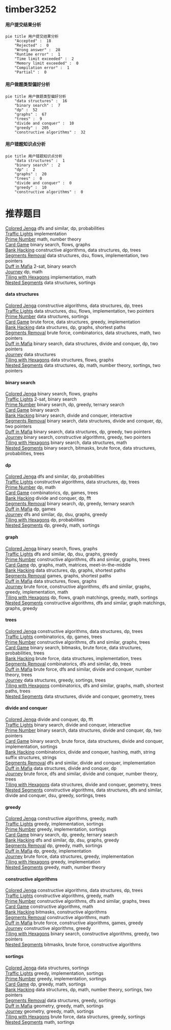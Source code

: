 # timber3252
<!-- tabs:start -->
#### **用户提交结果分析**

```mermaid
pie title 用户提交结果分析
    "Accepted" :  18
    "Rejected" :  0
    "Wrong answer" :  28
    "Runtime error" :  1
    "Time limit exceeded" :  2
    "Memory limit exceeded" :  0
    "Compilation error" :  1
    "Partial" :  0
```
#### **用户做题类型偏好分析**

```mermaid
pie title 用户做题类型偏好分析
    "data structures" :  16
    "binary search" :  7
    "dp" :  52
    "graphs" :  67
    "trees" :  9
    "divide and conquer" :  10
    "greedy" :  205
    "constructive algorithms" :  32
```
#### **用户错题知识点分析**

```mermaid
pie title 用户错题知识点分析
    "data structures" :  1
    "binary search" :  2
    "dp" :  2
    "graphs" :  20
    "trees" :  0
    "divide and conquer" :  0
    "greedy" :  10
    "constructive algorithms" :  0
```
<!-- tabs:end -->
# 推荐题目
[Colored Jenga](http://codeforces.com/problemset/problem/424/E)		dfs and similar,
                        dp,
                        probabilities		  
[Traffic Lights](http://codeforces.com/problemset/problem/29/B)		implementation		  
[Prime Number](http://codeforces.com/problemset/problem/359/C)		math,
                        number theory		  
[Card Game](http://codeforces.com/problemset/problem/808/F)		binary search,
                        flows,
                        graphs		  
[Bank Hacking](http://codeforces.com/problemset/problem/796/C)		constructive algorithms,
                        data structures,
                        dp,
                        trees		  
[Segments Removal](http://codeforces.com/problemset/problem/899/E)		data structures,
                        dsu,
                        flows,
                        implementation,
                        two pointers		  
[Duff in Mafia](http://codeforces.com/problemset/problem/587/D)		2-sat,
                        binary search		  
[Journey](http://codeforces.com/problemset/problem/57/D)		dp,
                        math		  
[Tiling with Hexagons](http://codeforces.com/problemset/problem/216/A)		implementation,
                        math		  
[Nested Segments](http://codeforces.com/problemset/problem/652/D)		data structures,
                        sortings		  
<!-- tabs:start -->
#### **data structures**
[Colored Jenga](http://codeforces.com/problemset/problem/796/C)		constructive algorithms,
                        data structures,
                        dp,
                        trees		  
[Traffic Lights](http://codeforces.com/problemset/problem/899/E)		data structures,
                        dsu,
                        flows,
                        implementation,
                        two pointers		  
[Prime Number](http://codeforces.com/problemset/problem/652/D)		data structures,
                        sortings		  
[Card Game](http://codeforces.com/problemset/problem/1340/A)		brute force,
                        data structures,
                        greedy,
                        implementation		  
[Bank Hacking](http://codeforces.com/problemset/problem/677/D)		data structures,
                        dp,
                        graphs,
                        shortest paths		  
[Segments Removal](http://codeforces.com/problemset/problem/1400/D)		brute force,
                        combinatorics,
                        data structures,
                        math,
                        two pointers		  
[Duff in Mafia](https://codeforces.com/contest/834/problem/D)		binary search,
                        data structures,
                        divide and conquer,
                        dp,
                        two pointers		  
[Journey](http://codeforces.com/problemset/problem/587/E)		data structures		  
[Tiling with Hexagons](http://codeforces.com/problemset/problem/903/G)		data structures,
                        flows,
                        graphs		  
[Nested Segments](http://codeforces.com/problemset/problem/665/F)		data structures,
                        dp,
                        math,
                        number theory,
                        sortings,
                        two pointers		  
#### **binary search**
[Colored Jenga](http://codeforces.com/problemset/problem/808/F)		binary search,
                        flows,
                        graphs		  
[Traffic Lights](http://codeforces.com/problemset/problem/587/D)		2-sat,
                        binary search		  
[Prime Number](http://codeforces.com/problemset/problem/808/E)		binary search,
                        dp,
                        greedy,
                        ternary search		  
[Card Game](https://codeforces.com/contest/966/problem/A)		binary search		  
[Bank Hacking](http://codeforces.com/problemset/problem/862/D)		binary search,
                        divide and conquer,
                        interactive		  
[Segments Removal](https://codeforces.com/contest/834/problem/D)		binary search,
                        data structures,
                        divide and conquer,
                        dp,
                        two pointers		  
[Duff in Mafia](http://codeforces.com/problemset/problem/1492/C)		binary search,
                        data structures,
                        dp,
                        greedy,
                        two pointers		  
[Journey](http://codeforces.com/problemset/problem/1463/D)		binary search,
                        constructive algorithms,
                        greedy,
                        two pointers		  
[Tiling with Hexagons](http://codeforces.com/problemset/problem/1490/G)		binary search,
                        data structures,
                        math		  
[Nested Segments](http://codeforces.com/problemset/problem/1479/D)		binary search,
                        bitmasks,
                        brute force,
                        data structures,
                        probabilities,
                        trees		  
#### **dp**
[Colored Jenga](http://codeforces.com/problemset/problem/424/E)		dfs and similar,
                        dp,
                        probabilities		  
[Traffic Lights](http://codeforces.com/problemset/problem/796/C)		constructive algorithms,
                        data structures,
                        dp,
                        trees		  
[Prime Number](http://codeforces.com/problemset/problem/57/D)		dp,
                        math		  
[Card Game](http://codeforces.com/problemset/problem/914/H)		combinatorics,
                        dp,
                        games,
                        trees		  
[Bank Hacking](http://codeforces.com/problemset/problem/1096/G)		divide and conquer,
                        dp,
                        fft		  
[Segments Removal](http://codeforces.com/problemset/problem/808/E)		binary search,
                        dp,
                        greedy,
                        ternary search		  
[Duff in Mafia](http://codeforces.com/problemset/problem/39/E)		dp,
                        games		  
[Journey](http://codeforces.com/problemset/problem/650/C)		dfs and similar,
                        dp,
                        dsu,
                        graphs,
                        greedy		  
[Tiling with Hexagons](http://codeforces.com/problemset/problem/398/B)		dp,
                        probabilities		  
[Nested Segments](http://codeforces.com/problemset/problem/1443/B)		dp,
                        greedy,
                        math,
                        sortings		  
#### **graph**
[Colored Jenga](http://codeforces.com/problemset/problem/808/F)		binary search,
                        flows,
                        graphs		  
[Traffic Lights](http://codeforces.com/problemset/problem/650/C)		dfs and similar,
                        dp,
                        dsu,
                        graphs,
                        greedy		  
[Prime Number](http://codeforces.com/problemset/problem/1406/C)		constructive algorithms,
                        dfs and similar,
                        graphs,
                        trees		  
[Card Game](http://codeforces.com/problemset/problem/1266/H)		dp,
                        graphs,
                        math,
                        matrices,
                        meet-in-the-middle		  
[Bank Hacking](http://codeforces.com/problemset/problem/677/D)		data structures,
                        dp,
                        graphs,
                        shortest paths		  
[Segments Removal](http://codeforces.com/problemset/problem/919/F)		games,
                        graphs,
                        shortest paths		  
[Duff in Mafia](http://codeforces.com/problemset/problem/903/G)		data structures,
                        flows,
                        graphs		  
[Journey](http://codeforces.com/problemset/problem/1487/C)		brute force,
                        constructive algorithms,
                        dfs and similar,
                        graphs,
                        greedy,
                        implementation,
                        math		  
[Tiling with Hexagons](http://codeforces.com/problemset/problem/1437/C)		dp,
                        flows,
                        graph matchings,
                        greedy,
                        math,
                        sortings		  
[Nested Segments](http://codeforces.com/problemset/problem/1470/D)		constructive algorithms,
                        dfs and similar,
                        graph matchings,
                        graphs,
                        greedy		  
#### **trees**
[Colored Jenga](http://codeforces.com/problemset/problem/796/C)		constructive algorithms,
                        data structures,
                        dp,
                        trees		  
[Traffic Lights](http://codeforces.com/problemset/problem/914/H)		combinatorics,
                        dp,
                        games,
                        trees		  
[Prime Number](http://codeforces.com/problemset/problem/1406/C)		constructive algorithms,
                        dfs and similar,
                        graphs,
                        trees		  
[Card Game](http://codeforces.com/problemset/problem/1479/D)		binary search,
                        bitmasks,
                        brute force,
                        data structures,
                        probabilities,
                        trees		  
[Bank Hacking](http://codeforces.com/problemset/problem/1511/C)		brute force,
                        data structures,
                        implementation,
                        trees		  
[Segments Removal](http://codeforces.com/problemset/problem/1499/F)		combinatorics,
                        dfs and similar,
                        dp,
                        trees		  
[Duff in Mafia](http://codeforces.com/problemset/problem/1491/E)		brute force,
                        dfs and similar,
                        divide and conquer,
                        number theory,
                        trees		  
[Journey](http://codeforces.com/problemset/problem/1466/D)		data structures,
                        greedy,
                        sortings,
                        trees		  
[Tiling with Hexagons](http://codeforces.com/problemset/problem/1495/D)		combinatorics,
                        dfs and similar,
                        graphs,
                        math,
                        shortest paths,
                        trees		  
[Nested Segments](http://codeforces.com/problemset/problem/1303/G)		data structures,
                        divide and conquer,
                        geometry,
                        trees		  
#### **divide and conquer**
[Colored Jenga](http://codeforces.com/problemset/problem/1096/G)		divide and conquer,
                        dp,
                        fft		  
[Traffic Lights](http://codeforces.com/problemset/problem/862/D)		binary search,
                        divide and conquer,
                        interactive		  
[Prime Number](https://codeforces.com/contest/834/problem/D)		binary search,
                        data structures,
                        divide and conquer,
                        dp,
                        two pointers		  
[Card Game](http://codeforces.com/problemset/problem/1461/D)		binary search,
                        brute force,
                        data structures,
                        divide and conquer,
                        implementation,
                        sortings		  
[Bank Hacking](http://codeforces.com/problemset/problem/1466/G)		combinatorics,
                        divide and conquer,
                        hashing,
                        math,
                        string suffix structures,
                        strings		  
[Segments Removal](http://codeforces.com/problemset/problem/1490/D)		dfs and similar,
                        divide and conquer,
                        implementation		  
[Duff in Mafia](https://codeforces.com/contest/1483/problem/C)		data structures,
                        divide and conquer,
                        dp		  
[Journey](http://codeforces.com/problemset/problem/1491/E)		brute force,
                        dfs and similar,
                        divide and conquer,
                        number theory,
                        trees		  
[Tiling with Hexagons](http://codeforces.com/problemset/problem/1303/G)		data structures,
                        divide and conquer,
                        geometry,
                        trees		  
[Nested Segments](http://codeforces.com/problemset/problem/1494/D)		constructive algorithms,
                        data structures,
                        dfs and similar,
                        divide and conquer,
                        dsu,
                        greedy,
                        sortings,
                        trees		  
#### **greedy**
[Colored Jenga](http://codeforces.com/problemset/problem/1088/C)		constructive algorithms,
                        greedy,
                        math		  
[Traffic Lights](http://codeforces.com/problemset/problem/1183/G)		greedy,
                        implementation,
                        sortings		  
[Prime Number](http://codeforces.com/problemset/problem/381/B)		greedy,
                        implementation,
                        sortings		  
[Card Game](http://codeforces.com/problemset/problem/808/E)		binary search,
                        dp,
                        greedy,
                        ternary search		  
[Bank Hacking](http://codeforces.com/problemset/problem/650/C)		dfs and similar,
                        dp,
                        dsu,
                        graphs,
                        greedy		  
[Segments Removal](http://codeforces.com/problemset/problem/1443/B)		dp,
                        greedy,
                        math,
                        sortings		  
[Duff in Mafia](http://codeforces.com/problemset/problem/702/A)		dp,
                        greedy,
                        implementation		  
[Journey](http://codeforces.com/problemset/problem/1340/A)		brute force,
                        data structures,
                        greedy,
                        implementation		  
[Tiling with Hexagons](http://codeforces.com/problemset/problem/1150/A)		greedy,
                        implementation		  
[Nested Segments](http://codeforces.com/problemset/problem/1208/G)		greedy,
                        math,
                        number theory		  
#### **constructive algorithms**
[Colored Jenga](http://codeforces.com/problemset/problem/796/C)		constructive algorithms,
                        data structures,
                        dp,
                        trees		  
[Traffic Lights](http://codeforces.com/problemset/problem/1088/C)		constructive algorithms,
                        greedy,
                        math		  
[Prime Number](http://codeforces.com/problemset/problem/1406/C)		constructive algorithms,
                        dfs and similar,
                        graphs,
                        trees		  
[Card Game](http://codeforces.com/problemset/problem/737/F)		constructive algorithms,
                        math		  
[Bank Hacking](https://codeforces.com/contest/879/problem/C)		bitmasks,
                        constructive algorithms		  
[Segments Removal](http://codeforces.com/problemset/problem/1391/A)		constructive algorithms,
                        math		  
[Duff in Mafia](http://codeforces.com/problemset/problem/1396/B)		brute force,
                        constructive algorithms,
                        games,
                        greedy		  
[Journey](http://codeforces.com/problemset/problem/1493/A)		constructive algorithms,
                        greedy		  
[Tiling with Hexagons](http://codeforces.com/problemset/problem/1463/D)		binary search,
                        constructive algorithms,
                        greedy,
                        two pointers		  
[Nested Segments](https://codeforces.com/contest/1456/problem/B)		bitmasks,
                        brute force,
                        constructive algorithms		  
#### **sortings**
[Colored Jenga](http://codeforces.com/problemset/problem/652/D)		data structures,
                        sortings		  
[Traffic Lights](http://codeforces.com/problemset/problem/1183/G)		greedy,
                        implementation,
                        sortings		  
[Prime Number](http://codeforces.com/problemset/problem/381/B)		greedy,
                        implementation,
                        sortings		  
[Card Game](http://codeforces.com/problemset/problem/1443/B)		dp,
                        greedy,
                        math,
                        sortings		  
[Bank Hacking](http://codeforces.com/problemset/problem/665/F)		data structures,
                        dp,
                        math,
                        number theory,
                        sortings,
                        two pointers		  
[Segments Removal](http://codeforces.com/problemset/problem/1249/D2)		data structures,
                        greedy,
                        sortings		  
[Duff in Mafia](https://codeforces.com/contest/1496/problem/C)		geometry,
                        greedy,
                        math,
                        sortings		  
[Journey](http://codeforces.com/problemset/problem/1495/A)		geometry,
                        greedy,
                        math,
                        sortings		  
[Tiling with Hexagons](http://codeforces.com/problemset/problem/1497/A)		brute force,
                        data structures,
                        greedy,
                        sortings		  
[Nested Segments](http://codeforces.com/problemset/problem/1427/A)		math,
                        sortings		  
<!-- tabs:end -->
